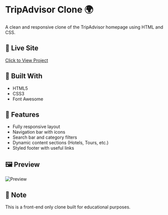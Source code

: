 # TripAdvisor Clone 🌍

A clean and responsive clone of the TripAdvisor homepage using HTML and CSS.

## 🚀 Live Site
[Click to View Project](https://antonyjiniroser.github.io/tripadvisor-clone/)

## 🔧 Built With
- HTML5
- CSS3
- Font Awesome

## 📁 Features
- Fully responsive layout
- Navigation bar with icons
- Search bar and category filters
- Dynamic content sections (Hotels, Tours, etc.)
- Styled footer with useful links

## 🖼 Preview
![Preview](./assets/banner.png)

## 📌 Note
This is a front-end only clone built for educational purposes.
